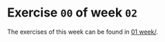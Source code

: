 # Exercise `00` of week `02`

The exercises of this week can be found in [01 week/](https://github.com/Eurydia/practice-concurrent-clean/tree/d440354217abdd6fe2ece42ac3a8941b99420102/practice-elte-course/01%20week).
